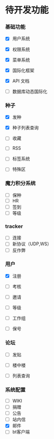 # 待开发功能



### 基础功能

- [x] 用户系统
- [x] 权限系统
- [x] 菜单系统
- [x] 国际化框架
- [x] API 文档
- [ ] 数据库动态国际化



### 种子

- [x] 发种
- [x] 种子列表查询
- [ ] 收藏
- [ ] RSS
- [ ] 标签系统
- [ ] 特殊区


### 魔力积分系统

- [ ] 保种
- [ ] HR
- [ ] 签到
- [ ] 等级

### tracker

- [ ] 连接
- [ ] 新协议（UDP,WS）
- [ ] 反作弊

### 用户

- [x] 注册
- [ ] 考核
- [ ] 邀请
- [ ] 等级
- [ ] 工作组
- [ ] 保号



### 论坛

- [ ] 发贴
- [ ] 楼中楼
- [ ] 列表查询


### 系统配置

- [ ] WIKI
- [ ] 捐赠
- [ ] 公告
- [ ] 站内信
- [x] 邮件
- [ ] bt客户端
